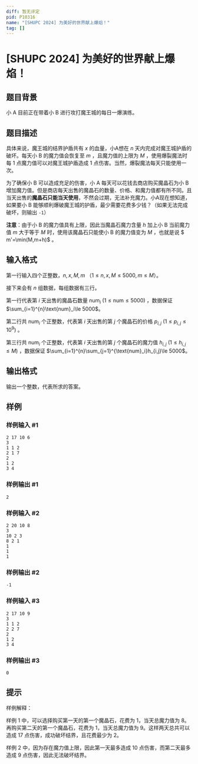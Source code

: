 ```yaml
---
diff: 暂无评定
pid: P10316
name: "[SHUPC 2024] 为美好的世界献上爆焰！"
tag: []
---
```

# [SHUPC 2024] 为美好的世界献上爆焰！
## 题目背景

小 A 目前正在带着小 B 进行攻打魔王城的每日一爆演练。
## 题目描述

具体来说，魔王城的结界护盾共有 $x$ 的血量，小A想在 $n$ 天内完成对魔王城护盾的破坏。每天小 B 的魔力值会恢复至 $m$ ，且魔力值的上限为 $M$ ，使用爆裂魔法时每 $1$ 点魔力值可以对魔王城护盾造成 $1$ 点伤害。当然，爆裂魔法每天只能使用一次。

为了确保小 B 可以造成充足的伤害，小 A 每天可以花钱去商店购买魔晶石为小 B 增加魔力值。但是商店每天出售的魔晶石的数量、价格、和魔力值都有所不同。且当天出售的**魔晶石只能当天使用**，不然会过期，无法补充魔力。小A现在想知道，如果要小 B 能够顺利爆破魔王城的护盾，最少需要花费多少钱？（如果无法完成破坏，则输出 `-1`）

**注意**：由于小 B 的魔力值具有上限，因此当魔晶石魔力含量 $h$ 加上小 B 当前魔力值 $m$ 大于等于 $M$ 时，使用该魔晶石只能使小 B 的魔力值变为 $M$ ，也就是说 $ m'=\min(M,m+h)$ 。
## 输入格式

第一行输入四个正整数，$n,x,M,m$ （$1 \le n,x,M \le 5000,m \le M$）。

接下来会有 $n$ 组数据，每组数据有三行。

第一行代表第 $i$ 天出售的魔晶石数量 $\text{num}_i\ (1 \le \text{num} \le 5000)$ ，数据保证 $\sum_{i=1}^{n}\text{num}_i\le 5000$。

第二行共 $\text{num}_i$ 个正整数，代表第 $i$ 天出售的第 $j$ 个魔晶石的价格 $p_{i,j}\ (1\le p_{i,j} \le 10^9)$ 。

第三行共 $\text{num}_i$ 个正整数，代表第 $i$ 天出售的第 $j$ 个魔晶石的魔力值 $h_{i,j}\ (1 \le h_{i,j} \le M)$ ，数据保证 $\sum_{i=1}^{n}\sum_{j=1}^{\text{num}_i}h_{i,j}\le 5000$。
## 输出格式

输出一个整数，代表所求的答案。
## 样例

### 样例输入 #1
```
2 17 10 6
3
1 1 2
2 1 7
2
1 2
3 4
```
### 样例输出 #1
```
2
```
### 样例输入 #2
```
2 20 10 8
3
10 2 3
8 2 1
1
1
1
```
### 样例输出 #2
```
-1
```
### 样例输入 #3
```
2 17 10 9
3
1 1 2
2 2 7
2
1 2
3 4
```
### 样例输出 #3
```
0
```
## 提示

样例解释：

样例 1 中，可以选择购买第一天的第一个魔晶石，花费为 $1$，当天总魔力值为 $8$。再购买第二天的第一个魔晶石，花费为 $1$，当天总魔力值为 $9$。这样两天总共可以造成 $17$ 点伤害，成功破坏结界，且花费最少为 $2$。

样例 2 中，因为存在魔力值上限，因此第一天最多造成 $10$ 点伤害，而第二天最多造成 $9$ 点伤害，因此无法破坏结界。
